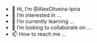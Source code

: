 - 👋 Hi, I’m @AlexOliveira-Ipira
- 👀 I’m interested in ...
- 🌱 I’m currently learning ...
- 💞️ I’m looking to collaborate on ...
- 📫 How to reach me ...

<!---
AlexOliveira-Ipira/AlexOliveira-Ipira is a ✨ special ✨ repository because its `README.md` (this file) appears on your GitHub profile.
You can click the Preview link to take a look at your changes.
--->
